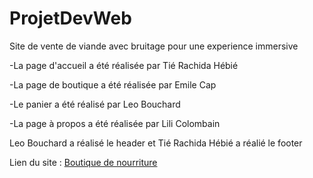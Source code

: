 # ProjetDevWeb

Site de vente de viande avec bruitage pour une experience immersive

-La page d'accueil a été réalisée par Tié Rachida Hébié

-La page de boutique a été réalisée par Emile Cap

 -Le panier a été réalisé par Leo Bouchard 

-La page à propos a été réalisée par Lili Colombain

Leo Bouchard a réalisé le header et Tié Rachida Hébié a réalié le footer 

Lien du site : [Boutique de nourriture](https://lilicolombain.github.io/Boutique/)
